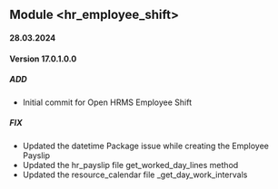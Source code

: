 ## Module <hr_employee_shift>

#### 28.03.2024
#### Version 17.0.1.0.0
##### ADD
- Initial commit for Open HRMS Employee Shift

##### FIX

- Updated the datetime Package issue while creating the Employee Payslip 
- Updated the hr_payslip file get_worked_day_lines method
- Updated the resource_calendar file _get_day_work_intervals
